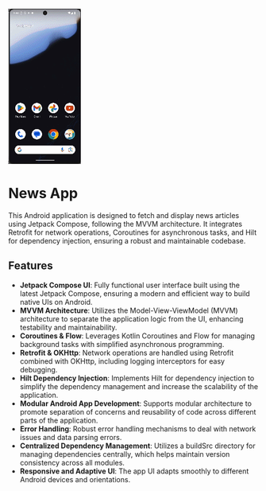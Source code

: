 ![Alt Text](https://github.com/wicaodian/Jetpack-Compose-News-App-MVVM-Coroutines-Dependency-Injection-Sample/blob/main/demo.gif)

# News App

This Android application is designed to fetch and display news articles using Jetpack Compose, following the MVVM architecture. It integrates Retrofit for network operations, Coroutines for asynchronous tasks, and Hilt for dependency injection, ensuring a robust and maintainable codebase.

## Features

- **Jetpack Compose UI**: Fully functional user interface built using the latest Jetpack Compose, ensuring a modern and efficient way to build native UIs on Android.
- **MVVM Architecture**: Utilizes the Model-View-ViewModel (MVVM) architecture to separate the application logic from the UI, enhancing testability and maintainability.
- **Coroutines & Flow**: Leverages Kotlin Coroutines and Flow for managing background tasks with simplified asynchronous programming.
- **Retrofit & OKHttp**: Network operations are handled using Retrofit combined with OKHttp, including logging interceptors for easy debugging.
- **Hilt Dependency Injection**: Implements Hilt for dependency injection to simplify the dependency management and increase the scalability of the application.
- **Modular Android App Development**: Supports modular architecture to promote separation of concerns and reusability of code across different parts of the application.
- **Error Handling**: Robust error handling mechanisms to deal with network issues and data parsing errors.
- **Centralized Dependency Management**: Utilizes a buildSrc directory for managing dependencies centrally, which helps maintain version consistency across all modules.
- **Responsive and Adaptive UI**: The app UI adapts smoothly to different Android devices and orientations.




